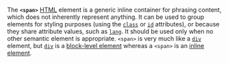 The **`<span>`** [HTML](https://developer.mozilla.org/en-US/docs/Web/HTML) element is a generic inline container for phrasing content, which does not inherently represent anything. It can be used to group elements for styling purposes (using the [`class`](https://developer.mozilla.org/en-US/docs/Web/HTML/Global_attributes#class) or [`id`](https://developer.mozilla.org/en-US/docs/Web/HTML/Global_attributes#id) attributes), or because they share attribute values, such as [`lang`](https://developer.mozilla.org/en-US/docs/Web/HTML/Global_attributes#lang). It should be used only when no other semantic element is appropriate. `<span>` is very much like a [`div`](div!) element, but [`div`](div!) is a [block-level element](https://developer.mozilla.org/en-US/docs/Web/HTML/Block-level_elements) whereas a `<span>` is an [inline element](https://developer.mozilla.org/en-US/docs/Web/HTML/Inline_elements).

